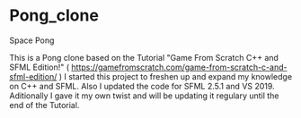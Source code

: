 # Pong_clone
Space Pong

This is a Pong clone based on the Tutorial "Game From Scratch C++ and SFML Edition!" ( https://gamefromscratch.com/game-from-scratch-c-and-sfml-edition/ )
I started this project to freshen up and expand my knowledge on C++ and SFML.
Also I updated the code for SFML 2.5.1 and VS 2019.
Aditionally I gave it my own twist and will be updating it regulary until the end of the Tutorial.
